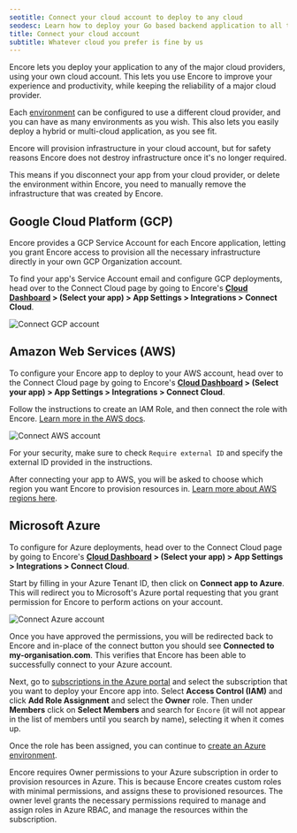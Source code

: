 ```yaml
---
seotitle: Connect your cloud account to deploy to any cloud
seodesc: Learn how to deploy your Go based backend application to all the major cloud providers (AWS, GCP, Azure) using Encore.
title: Connect your cloud account
subtitle: Whatever cloud you prefer is fine by us
---
```


Encore lets you deploy your application to any of the major cloud providers, using your own cloud account.
This lets you use Encore to improve your experience and productivity, while keeping the reliability of a major cloud provider.

Each [environment](/docs/deploy/environments) can be configured to use a different cloud provider, and you can have as many environments as you wish.
This also lets you easily deploy a hybrid or multi-cloud application, as you see fit.

<Callout type="info">

Encore will provision infrastructure in your cloud account, but for safety reasons Encore does not destroy infrastructure once it's no longer required.

This means if you disconnect your app from your cloud provider, or delete the environment
within Encore, you need to manually remove the infrastructure that was created by Encore.

</Callout>

## Google Cloud Platform (GCP)

Encore provides a GCP Service Account for each Encore application, letting you grant Encore access to provision all the necessary infrastructure directly in your own GCP Organization account.

To find your app's Service Account email and configure GCP deployments, head over to the Connect Cloud page by going to Encore's **[Cloud Dashboard](https://app.encore.dev/) > (Select your app) > App Settings > Integrations > Connect Cloud**.

![Connect GCP account](/assets/docs/connectgcp.png "Connect GCP account")


## Amazon Web Services (AWS)
To configure your Encore app to deploy to your AWS account, head over to the Connect Cloud page by going to Encore's
**[Cloud Dashboard](https://app.encore.dev/) > (Select your app) > App Settings > Integrations > Connect Cloud**.

Follow the instructions to create an IAM Role, and then connect the role with Encore.
[Learn more in the AWS docs](https://docs.aws.amazon.com/IAM/latest/UserGuide/id_roles_create_for-user.html).

![Connect AWS account](/assets/docs/connectaws.png "Connect AWS account")


<Callout type="warning">

For your security, make sure to check `Require external ID` and specify the
external ID provided in the instructions.

</Callout>

After connecting your app to AWS, you will be asked to choose which region you want Encore to provision resources in. [Learn more about AWS regions here](https://aws.amazon.com/about-aws/global-infrastructure/regions_az/).

## Microsoft Azure

To configure for Azure deployments, head over to the Connect Cloud page by going to Encore's
**[Cloud Dashboard](https://app.encore.dev/) > (Select your app) > App Settings > Integrations > Connect Cloud**.

Start by filling in your Azure Tenant ID, then click on **Connect app to Azure**.
This will redirect you to Microsoft's Azure portal requesting that you grant permission for
Encore to perform actions on your account.

![Connect Azure account](/assets/docs/connectazure.png "Connect Azure account")

Once you have approved the permissions, you will be redirected back to Encore and in-place of the connect button you should see
**Connected to my-organisation.com**. This verifies that Encore has been able to successfully connect to your Azure account.

Next, go to [subscriptions in the Azure portal](https://portal.azure.com/#blade/Microsoft_Azure_Billing/SubscriptionsBlade)
and select the subscription that you want to deploy your Encore app into. Select **Access Control (IAM)** and click
**Add Role Assignment** and select the **Owner** role. Then under **Members** click on **Select Members** and search for
`Encore` (it will not appear in the list of members until you search by name), selecting it when it comes up.

Once the role has been assigned, you can continue to [create an Azure environment](/docs/deploy/environments#creating-environments). 

<Callout type="info">

Encore requires Owner permissions to your Azure subscription in order to provision resources in Azure.
This is because Encore creates custom roles with minimal permissions, and assigns these to provisioned resources. 
The owner level grants the necessary permissions required to manage and assign roles in Azure RBAC, and manage the resources
within the subscription.

</Callout>